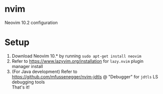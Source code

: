 # nvim
Neovim 10.2 configuration
# Setup
1. Download Neovim 10.* by running `sudo apt-get install neovim`
2. Refer to https://www.lazyvim.org/installation for `lazy.nvim` plugin manager install
3. (For Java development) Refer to https://github.com/mfussenegger/nvim-jdtls @ "Debugger" for `jdtls` LS debugging tools\
That's it!
